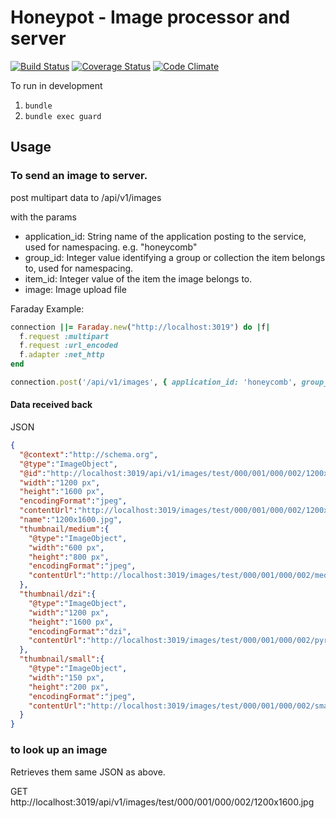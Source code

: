 # Honeypot - Image processor and server

[![Build Status](https://travis-ci.org/ndlib/honeypot.svg?branch=master)](https://travis-ci.org/ndlib/honeypot)
[![Coverage Status](https://img.shields.io/coveralls/ndlib/honeypot.svg)](https://coveralls.io/r/ndlib/honeypot?branch=master)
[![Code Climate](https://codeclimate.com/github/ndlib/honeypot/badges/gpa.svg)](https://codeclimate.com/github/ndlib/honeypot)

To run in development

1. `bundle`
2. `bundle exec guard`

## Usage

### To send an image to server.

post multipart data to /api/v1/images

with the params

* application_id: String name of the application posting to the service, used for namespacing. e.g. "honeycomb"
* group_id: Integer value identifying a group or collection the item belongs to, used for namespacing.
* item_id: Integer value of the item the image belongs to.
* image: Image upload file

Faraday Example:
```ruby
connection ||= Faraday.new("http://localhost:3019") do |f|
  f.request :multipart
  f.request :url_encoded
  f.adapter :net_http
end

connection.post('/api/v1/images', { application_id: 'honeycomb', group_id: 1, item_id: 2, image: Faraday::UploadIO.new(path_to_image, icontent_type) })
```

#### Data received back

JSON
```JSON
{
  "@context":"http://schema.org",
  "@type":"ImageObject",
  "@id":"http://localhost:3019/api/v1/images/test/000/001/000/002/1200x1600.jpg",
  "width":"1200 px",
  "height":"1600 px",
  "encodingFormat":"jpeg",
  "contentUrl":"http://localhost:3019/images/test/000/001/000/002/1200x1600.jpg",
  "name":"1200x1600.jpg",
  "thumbnail/medium":{
    "@type":"ImageObject",
    "width":"600 px",
    "height":"800 px",
    "encodingFormat":"jpeg",
    "contentUrl":"http://localhost:3019/images/test/000/001/000/002/medium/1200x1600.jpg"
  },
  "thumbnail/dzi":{
    "@type":"ImageObject",
    "width":"1200 px",
    "height":"1600 px",
    "encodingFormat":"dzi",
    "contentUrl":"http://localhost:3019/images/test/000/001/000/002/pyramid/1200x1600.tif.dzi"
  },
  "thumbnail/small":{
    "@type":"ImageObject",
    "width":"150 px",
    "height":"200 px",
    "encodingFormat":"jpeg",
    "contentUrl":"http://localhost:3019/images/test/000/001/000/002/small/1200x1600.jpg"
  }
}
```

### to look up an image
Retrieves them same JSON as above.

GET http://localhost:3019/api/v1/images/test/000/001/000/002/1200x1600.jpg
